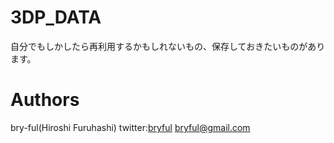 ﻿# 3DP_DATA

自分でもしかしたら再利用するかもしれないもの、保存しておきたいものがあります。<br>




# Authors

bry-ful(Hiroshi Furuhashi)
twitter:[bryful](https://twitter.com/bryful)
bryful@gmail.com


